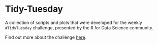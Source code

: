 # Tidy-Tuesday

A collection of scripts and plots that were developed for the weekly `#TidyTuesday` challenge, presented by the R for Data Science community.

Find out more about the challenge [here](https://github.com/rfordatascience/tidytuesday/tree/master/data).
